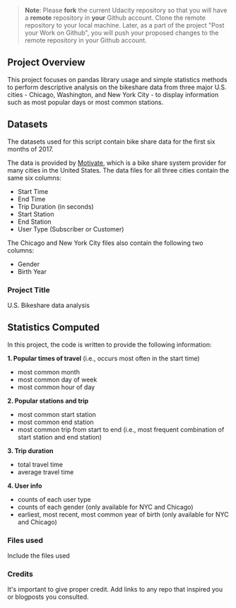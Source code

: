 >**Note**: Please **fork** the current Udacity repository so that you will have a **remote** repository in **your** Github account. Clone the remote repository to your local machine. Later, as a part of the project "Post your Work on Github", you will push your proposed changes to the remote repository in your Github account.
## Project Overview

This project focuses on pandas library usage and simple statistics methods to perform descriptive analysis on the bikeshare data from three major U.S. cities - Chicago, Washington, and New York City - to display information such as most popular days or most common stations.
## Datasets
The datasets used for this script contain bike share data for the first six months of 2017.

The data is provided by [Motivate](https://www.motivateco.com/), which is a bike share system provider for many cities in the United States. The data files for all three cities contain the same six columns:
* Start Time
* End Time
* Trip Duration (in seconds)
* Start Station
* End Station
* User Type (Subscriber or Customer)

The Chicago and New York City files also contain the following two columns:
* Gender
* Birth Year

### Project Title
U.S. Bikeshare data analysis

## Statistics Computed

In this project, the code is written to provide the following information:

**1. Popular times of travel** (i.e., occurs most often in the start time)
* most common month
* most common day of week
* most common hour of day

**2. Popular stations and trip**
* most common start station
* most common end station
* most common trip from start to end (i.e., most frequent combination of start station and end station)

**3. Trip duration**
* total travel time
* average travel time

**4. User info**
* counts of each user type
* counts of each gender (only available for NYC and Chicago)
* earliest, most recent, most common year of birth (only available for NYC and Chicago)


### Files used
Include the files used

### Credits
It's important to give proper credit. Add links to any repo that inspired you or blogposts you consulted.
